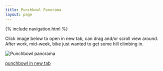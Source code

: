 ```yaml
---
title: Punchbowl Panorama
layout: page
---
```



{% include navigation.html %} 

<p></p>


Click image below to open in new tab, can drag and/or scroll view around.    
After work, mid-week, bike just wanted to get some hill climbing in.  

  ![Punchbowl panorama](https://nswaswajim.github.io/lutembe/images/punchbowlPano.jpg)  


<a href="https://nswaswajim.github.io/lutembe/images/punchbowlPano.jpg" target="_blank">punchbowl in new tab</a>

